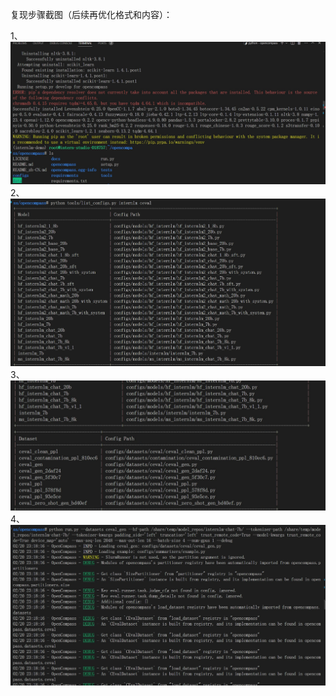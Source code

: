复现步骤截图（后续再优化格式和内容）：

1、
<img src="opencompass1.jpg">
2、
<img src="opencompass2.jpg">
3、
<img src="opencompass3.jpg">
4、
<img src="opencompass4.jpg">
